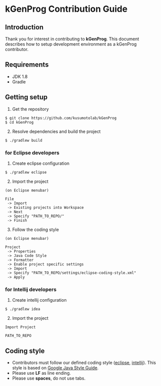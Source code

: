 # kGenProg Contribution Guide
## Introduction
Thank you for interest in contributing to **kGenProg**.
This document describes how to setup development environment as a kGenProg contributor.

## Requirements
- JDK 1.8
- Gradle

## Getting setup
1. Get the repository
```shell
$ git clone https://github.com/kusumotolab/kGenProg
$ cd kGenProg
```
2. Resolve dependencies and build the project
```shell
$ ./gradlew build
```

### for Eclipse developers
1. Create eclipse configuration
```shell
$ ./gradlew eclipse
```

2. Import the project
```
(on Eclipse menubar)

File
 -> Import
 -> Existing projects into Workspace
 -> Next
 -> Specify "PATH_TO_REPO/"
 -> Finish
```

3. Follow the coding style
```
(on Eclipse menubar)

Project
 -> Properties
 -> Java Code Style
 -> Formatter
 -> Enable project specific settings
 -> Import
 -> Specify "PATH_TO_REPO/settings/eclipse-coding-style.xml"
 -> Apply
```

### for Intellij developers
1. Create intellij configuration
```shell
$ ./gradlew idea
```

2. Import the project
```
Import Project

PATH_TO_REPO
```

## Coding style
- Contributors must follow our defined coding style ([eclipse](../blob/master/settings/eclipse-coding-style.xml), [intellij](../blob/master/settings/intellij-coding-style.xml)).
This style is based on [Google Java Style Guide](https://google.github.io/styleguide/javaguide.html).
- Please use **LF** as line ending.
- Please use **spaces**, do not use tabs.
